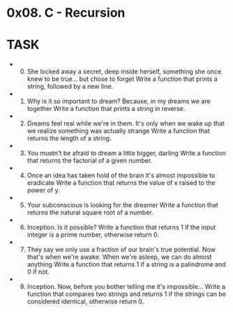 # 0x08. C - Recursion
# TASK
* 0. She locked away a secret, deep inside herself, something she once knew to be true... but chose to forget
Write a function that prints a string, followed by a new line.
* 1. Why is it so important to dream? Because, in my dreams we are together
Write a function that prints a string in reverse.
* 2. Dreams feel real while we're in them. It's only when we wake up that we realize something was actually strange
Write a function that returns the length of a string.
* 3. You mustn't be afraid to dream a little bigger, darling
Write a function that returns the factorial of a given number.
* 4. Once an idea has taken hold of the brain it's almost impossible to eradicate
Write a function that returns the value of x raised to the power of y.
* 5. Your subconscious is looking for the dreamer
Write a function that returns the natural square root of a number.
* 6. Inception. Is it possible?
Write a function that returns 1 if the input integer is a prime number, otherwise return 0.
* 7. They say we only use a fraction of our brain's true potential. Now that's when we're awake. When we're asleep, we can do almost anything
Write a function that returns 1 if a string is a palindrome and 0 if not.
* 8. Inception. Now, before you bother telling me it's impossible...
Write a function that compares two strings and returns 1 if the strings can be considered identical, otherwise return 0.